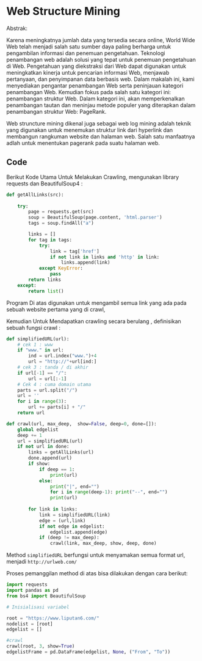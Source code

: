 # Web Structure Mining

Abstrak:

Karena meningkatnya jumlah data yang tersedia secara online, World Wide Web telah menjadi salah satu sumber daya paling berharga untuk pengambilan informasi dan penemuan pengetahuan. Teknologi penambangan web adalah solusi yang tepat untuk penemuan pengetahuan di Web. Pengetahuan yang diekstraksi dari Web dapat digunakan untuk meningkatkan kinerja untuk pencarian informasi Web, menjawab pertanyaan, dan penyimpanan data berbasis web. Dalam makalah ini, kami menyediakan pengantar penambangan Web serta peninjauan kategori penambangan Web. Kemudian  fokus pada salah satu kategori ini: penambangan struktur Web. Dalam kategori ini, akan memperkenalkan penambangan tautan dan meninjau metode populer yang diterapkan dalam penambangan struktur Web: PageRank.

Web struncture mining dikenal juga  sebagai web log mining adalah teknik yang digunakan untuk menemukan struktur link dari hyperlink dan membangun rangkuman website dan halaman  web. Salah satu manfaatnya adlah untuk  menentukan pagerank pada suatu halaman web.

## Code

Berikut Kode Utama Untuk Melakukan Crawling, mengunakan library requests dan BeautifulSoup4 : 

``` python
def getAllLinks(src):
   
    try:
        page = requests.get(src)
        soup = BeautifulSoup(page.content, 'html.parser')
        tags = soup.findAll("a")

        links = []
        for tag in tags:
            try:
                link = tag['href']
                if not link in links and 'http' in link:
                    links.append(link)
            except KeyError:
                pass
        return links
    except:
        return list()
```

Program Di atas digunakan untuk mengambil semua link yang ada pada sebuah website pertama yang di crawl, 

Kemudian Untuk Mendapatkan crawling secara berulang , definisikan sebuah fungsi crawl :

``` python
def simplifiedURL(url):
    # cek 1 : www
    if "www." in url:
        ind = url.index("www.")+4
        url = "http://"+url[ind:]
    # cek 3 : tanda / di akhir
    if url[-1] == "/":
        url = url[:-1]
    # Cek 4 : cuma domain utama
    parts = url.split("/")
    url = ''
    for i in range(3):
        url += parts[i] + "/"
    return url

def crawl(url, max_deep,  show=False, deep=0, done=[]):
    global edgelist
    deep += 1
    url = simplifiedURL(url)
    if not url in done:
        links = getAllLinks(url)
        done.append(url)
        if show:
            if deep == 1:
                print(url)
            else:
                print("|", end="")
                for i in range(deep-1): print("--", end="")
                print(url)
            
        for link in links:
            link = simplifiedURL(link)
            edge = (url,link)
            if not edge in edgelist:
                edgelist.append(edge)
            if (deep != max_deep):
                crawl(link, max_deep, show, deep, done)
```

Method `simplifiedURL` berfungsi untuk menyamakan semua format url, menjadi `http://urlweb.com/`

Proses pemanggilan method di atas bisa dilakukan dengan cara berikut:

```python
import requests
import pandas as pd
from bs4 import BeautifulSoup

# Inisialisasi variabel

root = "https://www.liputan6.com/"
nodelist = [root]
edgelist = []

#crawl
crawl(root, 3, show=True)
edgelistFrame = pd.DataFrame(edgelist, None, ("From", "To"))
```

